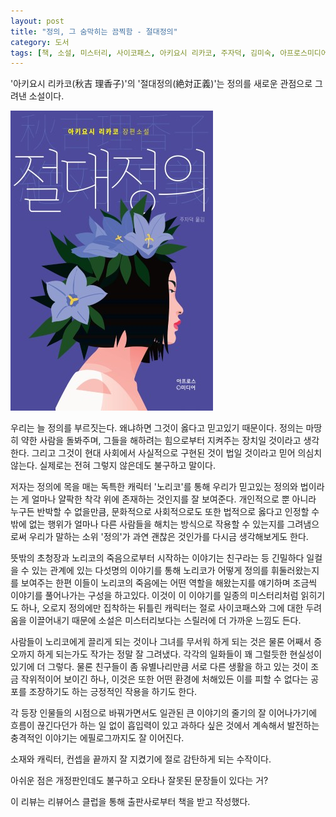 ```yaml
---
layout: post
title: "정의, 그 숨막히는 끔찍함 - 절대정의"
category: 도서
tags: [책, 소설, 미스터리, 사이코패스, 아키요시 리카코, 주자덕, 김미숙, 아프로스미디어, 리뷰어스 클럽, 서평]
---
```


'아키요시 리카코(秋吉 理香子)'의
'절대정의(絶対正義)'는
정의를 새로운 관점으로 그려낸 소설이다.

![표지](/images/zettai-seigi-book-h480.jpg)

우리는 늘 정의를 부르짓는다.
왜냐하면 그것이 옳다고 믿고있기 때문이다.
정의는 마땅히 약한 사람을 돌봐주며,
그들을 해하려는 힘으로부터 지켜주는 장치일 것이라고 생각한다.
그리고 그것이 현대 사회에서 사실적으로 구현된 것이 법일 것이라고 믿어 의심치 않는다.
실제로는 전혀 그렇지 않은데도 불구하고 말이다.

저자는 정의에 목을 매는 독특한 캐릭터 '노리코'를 통해
우리가 믿고있는 정의와 법이라는 게 얼마나 얄팍한 착각 위에 존재하는 것인지를 잘 보여준다.
개인적으로 뿐 아니라 누구든 반박할 수 없을만큼,
문화적으로 사회적으로도 또한 법적으로 옳다고 인정할 수 밖에 없는 행위가
얼마나 다른 사람들을 해치는 방식으로 작용할 수 있는지를 그려냄으로써
우리가 말하는 소위 '정의'가 과연 괜찮은 것인가를 다시금 생각해보게도 한다.

뜻밖의 초청장과 노리코의 죽음으로부터 시작하는 이야기는
친구라는 등 긴밀하다 일컬을 수 있는 관계에 있는 다섯명의 이야기를 통해
노리코가 어떻게 정의를 휘둘러왔는지를 보여주는 한편
이들이 노리코의 죽음에는 어떤 역할을 해왔는지를 얘기하며
조금씩 이야기를 풀어나가는 구성을 하고있다.
이것이 이 이야기를 일종의 미스터리처럼 읽히기도 하나,
오로지 정의에만 집착하는 뒤틀린 캐릭터는 절로 사이코패스와 그에 대한 두려움을 이끌어내기 때문에
소설은 미스터리보다는 스릴러에 더 가까운 느낌도 든다.

사람들이 노리코에게 끌리게 되는 것이나
그녀를 무서워 하게 되는 것은 물론
어째서 증오까지 하게 되는가도 작가는 정말 잘 그려냈다.
각각의 일화들이 꽤 그럴듯한 현실성이 있기에 더 그렇다.
물론 친구들이 좀 유별나리만큼 서로 다른 생활을 하고 있는 것이 조금 작위적이어 보이긴 하나,
이것은 또한 어떤 환경에 처해있든 이를 피할 수 없다는 공포를 조장하기도 하는 긍정적인 작용을 하기도 한다.

각 등장 인물들의 시점으로 바꿔가면서도
일관된 큰 이야기의 줄기의 잘 이어나가기에 흐름이 끊긴다던가 하는 일 없이 흡입력이 있고
과하다 싶은 것에서 계속해서 발전하는 충격적인 이야기는 에필로그까지도 잘 이어진다.

소재와 캐릭터, 컨셉을 끝까지 잘 지켰기에 절로 감탄하게 되는 수작이다.

아쉬운 점은 개정판인데도 불구하고 오타나 잘못된 문장들이 있다는 거?



<div class="im im-info">
이 리뷰는 리뷰어스 클럽을 통해 출판사로부터 책을 받고 작성했다.
</div>
